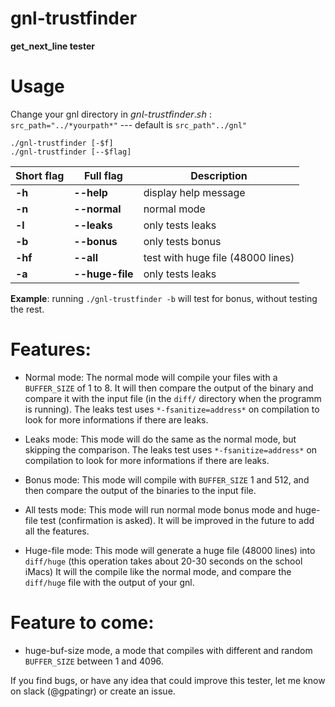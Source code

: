# gnl-trustfinder

**get_next_line tester**

# Usage

Change your gnl directory in 𝘨𝘯𝘭-𝘵𝘳𝘶𝘴𝘵𝘧𝘪𝘯𝘥𝘦𝘳.𝘴𝘩 :   
`src_path="../*yourpath*"` --- default is `src_path"../gnl"`   

`./gnl-trustfinder [-$f]`   
`./gnl-trustfinder [--$flag]`   
   
   
|Short flag      |Full flag               |Description                        |
|----------------|------------------------|-----------------------------------|
|**-h**          |**--help**              |display help message               |
|**-n**          |**--normal**            |normal mode                        |
|**-l**          |**--leaks**             |only tests leaks                   |
|**-b**          |**--bonus**             |only tests bonus                   |
|**-hf**         |**--all**               |test with huge file (48000 lines)  |
|**-a**          |**--huge-file**         |only tests leaks                   |
   
**Example**: running `./gnl-trustfinder -b` will test for bonus, without testing the rest.   
   
# Features:

-   Normal mode: The normal mode will compile your files with a `BUFFER_SIZE` of 1 to 8. It will then compare the output of the binary and compare it with the input file (in the `diff/` directory when the programm is running). The leaks test uses `*-fsanitize=address*` on compilation to look for more informations if there are leaks.
    
-   Leaks mode: This mode will do the same as the normal mode, but skipping the comparison. The leaks test uses `*-fsanitize=address*` on compilation to look for more informations if there are leaks.
    
-   Bonus mode: This mode will compile with `BUFFER_SIZE` 1 and 512, and then compare the output of the binaries to the input file.
    
-   All tests mode: This mode will run normal mode bonus mode and huge-file test (confirmation is asked). It will be improved in the future to add all the features.
    
-   Huge-file mode: This mode will generate a huge file (48000 lines) into `diff/huge` (this operation takes about 20-30 seconds on the school iMacs) It will the compile like the normal mode, and compare the `diff/huge` file with the output of your gnl.
    

# Feature to come:

-   huge-buf-size mode, a mode that compiles with different and random `BUFFER_SIZE` between 1 and 4096.

If you find bugs, or have any idea that could improve this tester, let me know on slack (@gpatingr) or create an issue.

